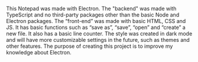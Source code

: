 This Notepad was made with Electron. The "backend" was made with TypeScript and no third-party packages other than the basic Node and Electron packages. The “front-end” was made with basic HTML, CSS and JS.
It has basic functions such as “save as”, “save”, “open” and “create” a new file. It also has a basic line counter.
The style was created in dark mode and will have more customizable settings in the future, such as themes and other features.
The purpose of creating this project is to improve my knowledge about Electron.
